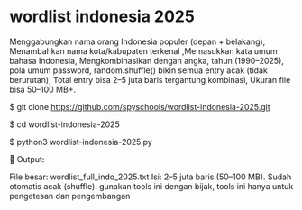 # wordlist indonesia 2025

Menggabungkan nama orang Indonesia populer (depan + belakang), Menambahkan nama kota/kabupaten terkenal ,Memasukkan kata umum bahasa Indonesia, Mengkombinasikan dengan angka, tahun (1990–2025), pola umum password, random.shuffle() bikin semua entry acak (tidak berurutan), Total entry bisa 2–5 juta baris tergantung kombinasi, Ukuran file bisa 50–100 MB+.

$ git clone https://github.com/spyschools/wordlist-indonesia-2025.git

$ cd wordlist-indonesia-2025

$ python3 wordlist-indonesia-2025.py

📌 Output:

File besar: wordlist_full_indo_2025.txt
Isi: 2–5 juta baris (50–100 MB).
Sudah otomatis acak (shuffle).
gunakan tools ini dengan bijak, tools ini hanya untuk pengetesan dan pengembangan

